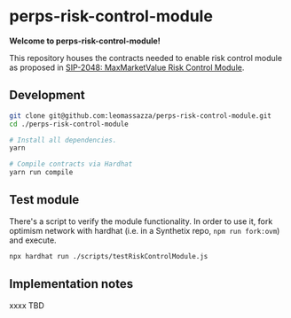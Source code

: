 # perps-risk-control-module

**Welcome to perps-risk-control-module!**

This repository houses the contracts needed to enable risk control module as proposed in [SIP-2048: MaxMarketValue Risk Control Module](https://sips.synthetix.io/sips/sip-2048/).

## Development

```bash
git clone git@github.com:leomassazza/perps-risk-control-module.git
cd ./perps-risk-control-module

# Install all dependencies.
yarn 

# Compile contracts via Hardhat
yarn run compile
```

## Test module

There's a script to verify the module functionality. In order to use it, fork optimism network with hardhat (i.e. in a Synthetix repo, `npm run fork:ovm`) and execute.

```bash
npx hardhat run ./scripts/testRiskControlModule.js
```

## Implementation notes

xxxx TBD

